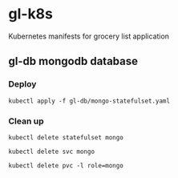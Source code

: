 # gl-k8s
Kubernetes manifests for grocery list application

## gl-db mongodb database

### Deploy

`kubectl apply -f gl-db/mongo-statefulset.yaml`

### Clean up

`kubectl delete statefulset mongo`

`kubectl delete svc mongo`

`kubectl delete pvc -l role=mongo`